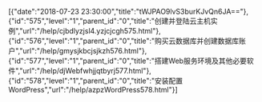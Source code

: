 [{"date":"2018-07-23 23:30:00","title":"tWJPAO9lvS3burKJvQn6JA=="},{"id":"575","level":"1","parent_id":"0","title":"创建并登陆云主机实例","url":"/help/cjbdlyzjsl4.yzjcjcgh575.html"},{"id":"576","level":"1","parent_id":"0","title":"购买云数据库并创建数据库账户","url":"/help/gmysjkbcjsjkzh576.html"},{"id":"577","level":"1","parent_id":"0","title":"搭建Web服务环境及其他必要软件","url":"/help/djWebfwhjjqtbyrj577.html"},{"id":"578","level":"1","parent_id":"0","title":"安装配置WordPress","url":"/help/azpzWordPress578.html"}]